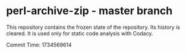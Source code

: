 # perl-archive-zip - master branch

This repository contains the frozen state of the repository.
Its history is cleared. It is used only for static code
analysis with Codacy.

Commit Time: 1734569614